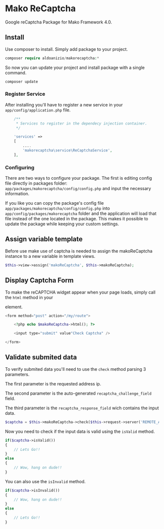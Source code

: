 # Mako ReCaptcha

Google reCaptcha Package for Mako Framework 4.0.

## Install

Use composer to install. Simply add package to your project.

```php
composer require aldoanizio/makorecaptcha:*
```

So now you can update your project and install package with a single command.

```php
composer update
```


### Register Service

After installing you'll have to register a new service in your ``app/config/application.php`` file.

```php
    /**
     * Services to register in the dependecy injection container.
     */

    'services' =>
    [
        ....
        'makorecaptcha\service\ReCaptchaService',
    ],
```

### Configuring

There are two ways to configure your package. The first is editing config file directly in packages folder: ``app/packages/makorecaptcha/config/config.php`` and input the necessary information.

If you like you can copy the package's config file ``app/packages/makorecaptcha/config/config.php`` into ``app/config/packages/makorecaptcha`` folder and the application will load that file instead of the one located in the package. This makes it possible to update the package while keeping your custom settings.

## Assign variable template

Before use make use of captcha is needed to assign the makoReCaptcha instance to a new variable in template views.

```php
$this->view->assign('makoReCaptcha', $this->makoReCaptcha);
```


## Display Captcha Form

To make the reCAPTCHA widget appear when your page loads, simply call the ``html`` method in your <form> element.


```php
<form method="post" action="/my/route">

    <?php echo $makoReCaptcha->html(); ?>

    <input type="submit" value"Check Captcha" />

</form>
```


## Validate submited data

To verify submited data you'll need to use the ``check`` method parsing 3 parameters.

The first parameter is the requested address ip.

The second parameter is the auto-generated ``recaptcha_challenge_field`` field.

The third parameter is the ``recaptcha_response_field`` wich contains the input data.


```php
$captcha = $this->makoReCaptcha->check($this->request->server('REMOTE_ADDR'), $this->request->post('recaptcha_challenge_field'), $this->request->post('recaptcha_response_field'));
```

Now you need to check if the input data is valid using the ``isValid`` method.

```php
if($captcha->isValid())
{
    // Lets Go!!
}
else
{
    // Wow, hang on dude!!
}
```

You can also use the ``isInvalid`` method.

```php
if($captcha->isInvalid())
{
    // Wow, hang on dude!!
}
else
{
    // Lets Go!!
}
```

